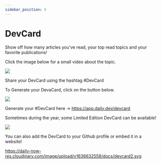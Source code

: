 ```yaml
---
sidebar_position: 5
---
```


# DevCard 

Show off how many articles you've read, your top read topics and your favorite publications!

Click the image below for a small video about the topic.

[![](https://daily-now-res.cloudinary.com/image/upload/v1635253800/docs/416-ab443bb23181aac9a2a98ebe623583d3b3e70dcf.jpg)](https://youtu.be/LT712TIwgmQ)


Share your DevCard using the hashtag #DevCard

To Generate your DevaCard, click on the button below.

![](https://daily-now-res.cloudinary.com/image/upload/v1636632360/docs/weeklygoal1.svg)


Generate your #DevCard here → https://app.daily.dev/devcard

Sometimes during the year, some Limited Edition DevCard can be available!

![](https://daily-now-res.cloudinary.com/image/upload/v1636632716/docs/devcard20.svg)

You can also add the DevCard to your Github profile or embed it in a website!

https://daily-now-res.cloudinary.com/image/upload/v1636632558/docs/devcard2.svg
